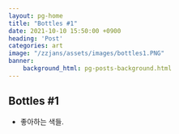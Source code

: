```yaml
---
layout: pg-home
title: "Bottles #1"
date: 2021-10-10 15:50:00 +0900
heading: 'Post'
categories: art
image: "/zzjans/assets/images/bottles1.PNG"
banner:
    background_html: pg-posts-background.html
---
```


## Bottles #1

* 좋아하는 색들.